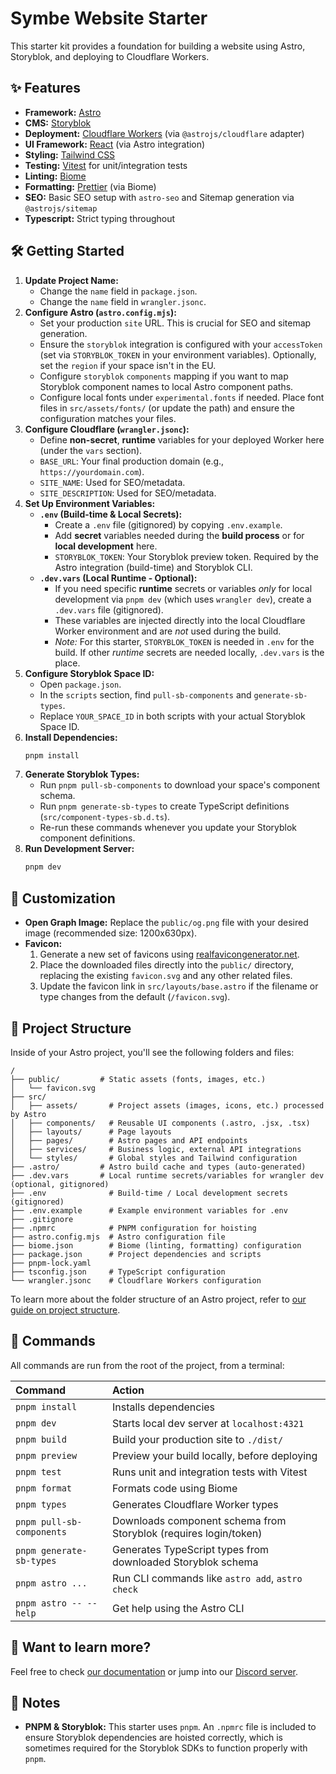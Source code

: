 # Symbe Website Starter

This starter kit provides a foundation for building a website using Astro, Storyblok, and deploying to Cloudflare Workers.

## ✨ Features

- **Framework:** [Astro](https://astro.build/)
- **CMS:** [Storyblok](https://www.storyblok.com/)
- **Deployment:** [Cloudflare Workers](https://workers.cloudflare.com/) (via `@astrojs/cloudflare` adapter)
- **UI Framework:** [React](https://react.dev/) (via Astro integration)
- **Styling:** [Tailwind CSS](https://tailwindcss.com/)
- **Testing:** [Vitest](https://vitest.dev/) for unit/integration tests
- **Linting:** [Biome](https://biomejs.dev/)
- **Formatting:** [Prettier](https://prettier.io/) (via Biome)
- **SEO:** Basic SEO setup with `astro-seo` and Sitemap generation via `@astrojs/sitemap`
- **Typescript:** Strict typing throughout

## 🛠️ Getting Started

1.  **Update Project Name:**
    - Change the `name` field in `package.json`.
    - Change the `name` field in `wrangler.jsonc`.
2.  **Configure Astro (`astro.config.mjs`):**
    - Set your production `site` URL. This is crucial for SEO and sitemap generation.
    - Ensure the `storyblok` integration is configured with your `accessToken` (set via `STORYBLOK_TOKEN` in your environment variables). Optionally, set the `region` if your space isn't in the EU.
    - Configure `storyblok` `components` mapping if you want to map Storyblok component names to local Astro component paths.
    - Configure local fonts under `experimental.fonts` if needed. Place font files in `src/assets/fonts/` (or update the path) and ensure the configuration matches your files.
3.  **Configure Cloudflare (`wrangler.jsonc`):**
    - Define **non-secret**, **runtime** variables for your deployed Worker here (under the `vars` section).
    - `BASE_URL`: Your final production domain (e.g., `https://yourdomain.com`).
    - `SITE_NAME`: Used for SEO/metadata.
    - `SITE_DESCRIPTION`: Used for SEO/metadata.
4.  **Set Up Environment Variables:**
    - **`.env` (Build-time & Local Secrets):**
      - Create a `.env` file (gitignored) by copying `.env.example`.
      - Add **secret** variables needed during the **build process** or for **local development** here.
      - `STORYBLOK_TOKEN`: Your Storyblok preview token. Required by the Astro integration (build-time) and Storyblok CLI.
    - **`.dev.vars` (Local Runtime - Optional):**
      - If you need specific **runtime** secrets or variables _only_ for local development via `pnpm dev` (which uses `wrangler dev`), create a `.dev.vars` file (gitignored).
      - These variables are injected directly into the local Cloudflare Worker environment and are _not_ used during the build.
      - _Note:_ For this starter, `STORYBLOK_TOKEN` is needed in `.env` for the build. If other _runtime_ secrets are needed locally, `.dev.vars` is the place.
5.  **Configure Storyblok Space ID:**
    - Open `package.json`.
    - In the `scripts` section, find `pull-sb-components` and `generate-sb-types`.
    - Replace `YOUR_SPACE_ID` in both scripts with your actual Storyblok Space ID.
6.  **Install Dependencies:**
    ```sh
    pnpm install
    ```
7.  **Generate Storyblok Types:**
    - Run `pnpm pull-sb-components` to download your space's component schema.
    - Run `pnpm generate-sb-types` to create TypeScript definitions (`src/component-types-sb.d.ts`).
    - Re-run these commands whenever you update your Storyblok component definitions.
8.  **Run Development Server:**
    ```sh
    pnpm dev
    ```

## 🎨 Customization

- **Open Graph Image:** Replace the `public/og.png` file with your desired image (recommended size: 1200x630px).
- **Favicon:**
  1.  Generate a new set of favicons using [realfavicongenerator.net](https://realfavicongenerator.net/).
  2.  Place the downloaded files directly into the `public/` directory, replacing the existing `favicon.svg` and any other related files.
  3.  Update the favicon link in `src/layouts/base.astro` if the filename or type changes from the default (`/favicon.svg`).

## 📁 Project Structure

Inside of your Astro project, you'll see the following folders and files:

```text
/
├── public/         # Static assets (fonts, images, etc.)
│   └── favicon.svg
├── src/
│   ├── assets/       # Project assets (images, icons, etc.) processed by Astro
│   ├── components/   # Reusable UI components (.astro, .jsx, .tsx)
│   ├── layouts/      # Page layouts
│   ├── pages/        # Astro pages and API endpoints
│   ├── services/     # Business logic, external API integrations
│   └── styles/       # Global styles and Tailwind configuration
├── .astro/         # Astro build cache and types (auto-generated)
├── .dev.vars       # Local runtime secrets/variables for wrangler dev (optional, gitignored)
├── .env              # Build-time / Local development secrets (gitignored)
├── .env.example      # Example environment variables for .env
├── .gitignore
├── .npmrc            # PNPM configuration for hoisting
├── astro.config.mjs  # Astro configuration file
├── biome.json        # Biome (linting, formatting) configuration
├── package.json      # Project dependencies and scripts
├── pnpm-lock.yaml
├── tsconfig.json     # TypeScript configuration
└── wrangler.jsonc    # Cloudflare Workers configuration
```

To learn more about the folder structure of an Astro project, refer to [our guide on project structure](https://docs.astro.build/en/basics/project-structure/).

## 🧞 Commands

All commands are run from the root of the project, from a terminal:

| Command                   | Action                                                           |
| :------------------------ | :--------------------------------------------------------------- |
| `pnpm install`            | Installs dependencies                                            |
| `pnpm dev`                | Starts local dev server at `localhost:4321`                      |
| `pnpm build`              | Build your production site to `./dist/`                          |
| `pnpm preview`            | Preview your build locally, before deploying                     |
| `pnpm test`               | Runs unit and integration tests with Vitest                      |
| `pnpm format`             | Formats code using Biome                                         |
| `pnpm types`              | Generates Cloudflare Worker types                                |
| `pnpm pull-sb-components` | Downloads component schema from Storyblok (requires login/token) |
| `pnpm generate-sb-types`  | Generates TypeScript types from downloaded Storyblok schema      |
| `pnpm astro ...`          | Run CLI commands like `astro add`, `astro check`                 |
| `pnpm astro -- --help`    | Get help using the Astro CLI                                     |

## 👀 Want to learn more?

Feel free to check [our documentation](https://docs.astro.build) or jump into our [Discord server](https://astro.build/chat).

## 📝 Notes

- **PNPM & Storyblok:** This starter uses `pnpm`. An `.npmrc` file is included to ensure Storyblok dependencies are hoisted correctly, which is sometimes required for the Storyblok SDKs to function properly with `pnpm`.
